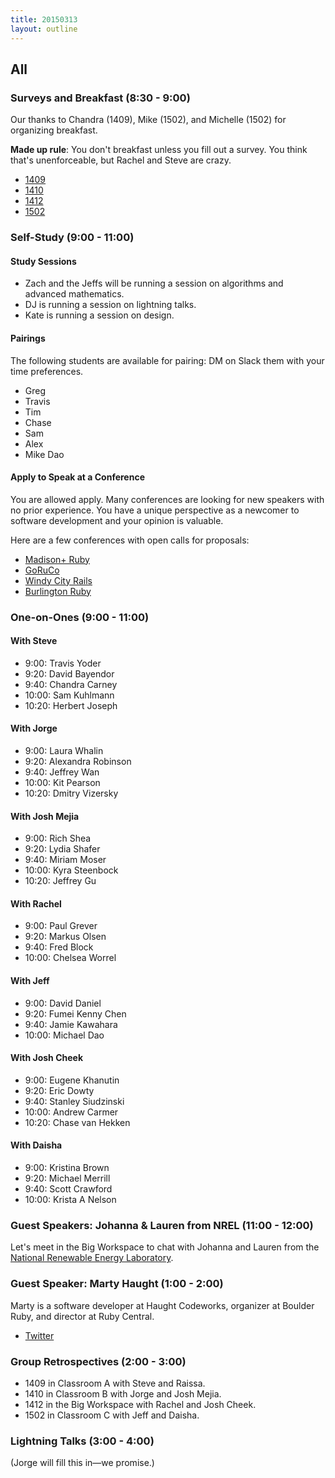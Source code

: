 ```yaml
---
title: 20150313
layout: outline
---
```


## All

### Surveys and Breakfast (8:30 - 9:00)

Our thanks to Chandra (1409), Mike (1502), and Michelle (1502) for organizing breakfast.

**Made up rule**: You don't breakfast unless you fill out a survey. You think that's unenforceable, but Rachel and Steve are crazy.

* [1409](https://docs.google.com/a/casimircreative.com/forms/d/1_lSssq3wxqepdadUMAiA4rszq5uwbovhCXyOPlFiumQ/viewform)
* [1410](https://docs.google.com/a/casimircreative.com/forms/d/1WApANeICfrb7CROvhXlCgnt5c_NrOfO7kz1X9FbJdRA/viewform)
* [1412](https://docs.google.com/a/casimircreative.com/forms/d/1bwPZi9uhyFEjhT0vHRc2SiEBXXiui-LIcM9VM0BflB4/viewform)
* [1502](https://docs.google.com/a/casimircreative.com/forms/d/1QNHlQCIxn97BKEbX2L-q0ZndlkZzsbnY76saHrgRtIc/viewform)

### Self-Study (9:00 - 11:00)

#### Study Sessions

* Zach and the Jeffs will be running a session on algorithms and advanced mathematics.
* DJ is running a session on lightning talks.
* Kate is running a session on design.

#### Pairings

The following students are available for pairing: DM on Slack them with your time preferences.

* Greg
* Travis
* Tim
* Chase
* Sam
* Alex
* Mike Dao

#### Apply to Speak at a Conference

You are allowed apply. Many conferences are looking for new speakers with no prior experience. You have a unique perspective as a newcomer to software development and your opinion is valuable.

Here are a few conferences with open calls for proposals:

* [Madison+ Ruby][mr]
* [GoRuCo][go]
* [Windy City Rails][wcr]
* [Burlington Ruby][br]

[go]: http://goruco.com/
[mr]: http://madisonpl.us/ruby/
[wcr]: http://www.windycityrails.org/
[br]: http://www.burlingtonrubyconference.com

### One-on-Ones (9:00 - 11:00)

#### With Steve

* 9:00:  Travis Yoder
* 9:20:  David Bayendor
* 9:40:  Chandra Carney
* 10:00: Sam Kuhlmann
* 10:20: Herbert Joseph

#### With Jorge

* 9:00:  Laura Whalin
* 9:20:  Alexandra Robinson
* 9:40:  Jeffrey Wan
* 10:00: Kit Pearson
* 10:20:  Dmitry Vizersky

#### With Josh Mejia

* 9:00:  Rich Shea
* 9:20:  Lydia Shafer
* 9:40:  Miriam Moser
* 10:00: Kyra Steenbock
* 10:20: Jeffrey Gu

#### With Rachel

* 9:00:  Paul Grever
* 9:20:  Markus Olsen
* 9:40:  Fred Block
* 10:00: Chelsea Worrel

#### With Jeff

* 9:00:  David Daniel
* 9:20:  Fumei Kenny Chen
* 9:40: Jamie Kawahara
* 10:00: Michael Dao

#### With Josh Cheek

* 9:00:  Eugene Khanutin
* 9:20:  Eric Dowty
* 9:40:  Stanley Siudzinski
* 10:00: Andrew Carmer
* 10:20: Chase van Hekken

#### With Daisha

* 9:00:  Kristina Brown
* 9:20:  Michael Merrill
* 9:40:  Scott Crawford
* 10:00: Krista A Nelson

### Guest Speakers: Johanna & Lauren from NREL (11:00 - 12:00)

Let's meet in the Big Workspace to chat with Johanna and Lauren from the [National Renewable Energy Laboratory](http://www.nrel.gov).

### Guest Speaker: Marty Haught (1:00 - 2:00)

Marty is a software developer at Haught Codeworks, organizer at Boulder Ruby, and director at Ruby Central.

* [Twitter](https://twitter.com/mghaught)

### Group Retrospectives (2:00 - 3:00)

* 1409 in Classroom A with Steve and Raissa.
* 1410 in Classroom B with Jorge and Josh Mejia.
* 1412 in the Big Workspace with Rachel and Josh Cheek.
* 1502 in Classroom C with Jeff and Daisha.

### Lightning Talks (3:00 - 4:00)

(Jorge will fill this in—we promise.)